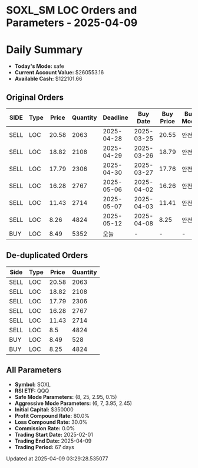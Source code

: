 # SOXL_SM LOC Orders and Parameters - 2025-04-09

# Daily Summary

- **Today's Mode:** safe
- **Current Account Value:** $260553.16
- **Available Cash:** $122101.66

## Original Orders

| SIDE | Type | Price | Quantity | Deadline | Buy Date | Buy Price | Buy Mode |
|------|------|-------|----------|----------|----------|-----------|----------|
| SELL | LOC | 20.58 | 2063 | 2025-04-28 | 2025-03-25 | 20.55 | 안전 |
| SELL | LOC | 18.82 | 2108 | 2025-04-29 | 2025-03-26 | 18.79 | 안전 |
| SELL | LOC | 17.79 | 2306 | 2025-04-30 | 2025-03-27 | 17.76 | 안전 |
| SELL | LOC | 16.28 | 2767 | 2025-05-06 | 2025-04-02 | 16.26 | 안전 |
| SELL | LOC | 11.43 | 2714 | 2025-05-07 | 2025-04-03 | 11.41 | 안전 |
| SELL | LOC | 8.26 | 4824 | 2025-05-12 | 2025-04-08 | 8.25 | 안전 |
| BUY | LOC | 8.49 | 5352 | 오늘 | - | - | - |

## De-duplicated Orders

| Side | Type | Price | Quantity |
|------|------|-------|----------|
| SELL | LOC | 20.58 | 2063 |
| SELL | LOC | 18.82 | 2108 |
| SELL | LOC | 17.79 | 2306 |
| SELL | LOC | 16.28 | 2767 |
| SELL | LOC | 11.43 | 2714 |
| SELL | LOC | 8.5 | 4824 |
| BUY | LOC | 8.49 | 528 |
| BUY | LOC | 8.25 | 4824 |

## All Parameters

- **Symbol:** SOXL
- **RSI ETF:** QQQ
- **Safe Mode Parameters:** (8, 25, 2.95, 0.15)
- **Aggressive Mode Parameters:** (6, 7, 3.95, 2.45)
- **Initial Capital:** $350000
- **Profit Compound Rate:** 80.0%
- **Loss Compound Rate:** 30.0%
- **Commission Rate:** 0.0%
- **Trading Start Date:** 2025-02-01
- **Trading End Date:** 2025-04-09
- **Trading Period:** 67 days

Updated at 2025-04-09 03:29:28.535077
